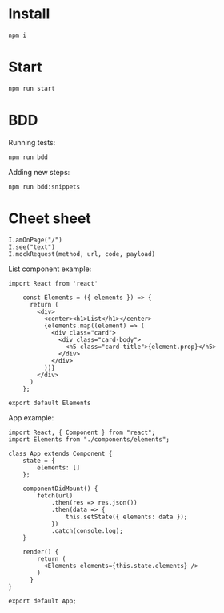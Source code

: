 # Install

`npm i`

# Start

`npm run start`

# BDD

Running tests:

`npm run bdd`

Adding new steps:

`npm run bdd:snippets`

# Cheet sheet

```
I.amOnPage("/")
I.see("text")
I.mockRequest(method, url, code, payload)
```

List component example:

```
import React from 'react'

    const Elements = ({ elements }) => {
      return (
        <div>
          <center><h1>List</h1></center>
          {elements.map((element) => (
            <div class="card">
              <div class="card-body">
                <h5 class="card-title">{element.prop}</h5>
              </div>
            </div>
          ))}
        </div>
      )
    };

export default Elements
```

App example:

```
import React, { Component } from "react";
import Elements from "./components/elements";

class App extends Component {
    state = {
        elements: []
    };

    componentDidMount() {
        fetch(url)
            .then(res => res.json())
            .then(data => {
                this.setState({ elements: data });
            })
            .catch(console.log);
    }

    render() {
        return (
          <Elements elements={this.state.elements} />
        )
      }
}

export default App;
```